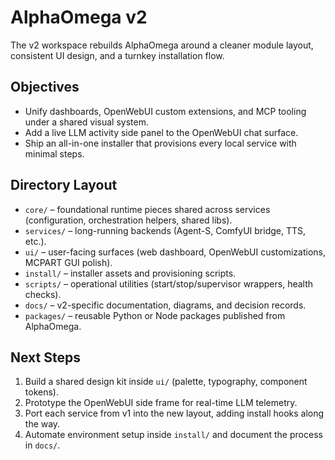 # AlphaOmega v2

The v2 workspace rebuilds AlphaOmega around a cleaner module layout, consistent UI design, and a turnkey installation flow.

## Objectives
- Unify dashboards, OpenWebUI custom extensions, and MCP tooling under a shared visual system.
- Add a live LLM activity side panel to the OpenWebUI chat surface.
- Ship an all-in-one installer that provisions every local service with minimal steps.

## Directory Layout
- `core/` – foundational runtime pieces shared across services (configuration, orchestration helpers, shared libs).
- `services/` – long-running backends (Agent-S, ComfyUI bridge, TTS, etc.).
- `ui/` – user-facing surfaces (web dashboard, OpenWebUI customizations, MCPART GUI polish).
- `install/` – installer assets and provisioning scripts.
- `scripts/` – operational utilities (start/stop/supervisor wrappers, health checks).
- `docs/` – v2-specific documentation, diagrams, and decision records.
- `packages/` – reusable Python or Node packages published from AlphaOmega.

## Next Steps
1. Build a shared design kit inside `ui/` (palette, typography, component tokens).
2. Prototype the OpenWebUI side frame for real-time LLM telemetry.
3. Port each service from v1 into the new layout, adding install hooks along the way.
4. Automate environment setup inside `install/` and document the process in `docs/`.
